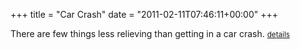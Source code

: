 +++
title = "Car Crash"
date = "2011-02-11T07:46:11+00:00"
+++

There are few things less relieving than getting in a car crash. <small><a href="/blog/crash">details</a></small>
			